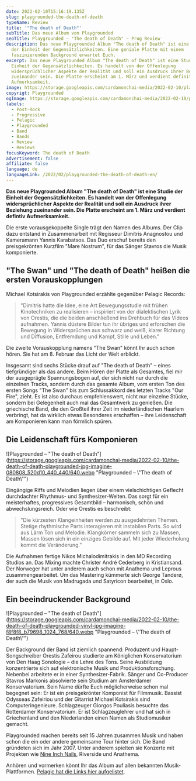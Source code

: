 ```yaml
---
date: 2022-02-10T15:16:19.135Z
slug: playgrounded-the-death-of-death
typeName: Review
title: '"The death of Death"'
subTitle: Das neue Album von Playgrounded
seoTitle: Playgrounded – "The death of Death" – Prog Review
description: Das neue Playgrounded Album "The death of Death" ist eine Studie
  der Einheit der Gegensätzlichkeiten. Eine geniale Platte mit einem
  faszinierenden Background erwartet Euch.
excerpt: Das neue Playgrounded Album "The death of Death" ist eine Studie der
  Einheit der Gegensätzlichkeiten. Es handelt von der Offenlegung
  widersprüchlicher Aspekte der Realität und soll ein Ausdruck ihrer Beziehung
  zueinander sein. Die Platte erscheint am 1. März und verdient definitiv
  Aufmerksamkeit.
image: https://storage.googleapis.com/cardamonchai-media/2022-02-10/playgrounded-the-death-of-death-jpg-imagine-080808_110f0e_1024_768/640.webp
copyrigt: Playgrounded
ogImage: https://storage.googleapis.com/cardamonchai-media/2022-02-10/playgrounded-fb-png-imagine-080808_110f0e_1200_628/640.webp
labels:
  - Post-Rock
  - Progressive
  - Pelagic
  - Playgrounded
  - Band
  - Bands
  - Review
  - Reviews
focusKeyword: The death of Death
advertisement: false
affiliate: false
language: de
languageLink: /2022/02/playgrounded-the-death-of-death-en/
---
```

**Das neue Playgrounded Album "The death of Death" ist eine Studie der Einheit der Gegensätzlichkeiten. Es handelt von der Offenlegung widersprüchlicher Aspekte der Realität und soll ein Ausdruck ihrer Beziehung zueinander sein. Die Platte erscheint am 1. März und verdient defintiv Aufmerksamkeit.**

Die erste vorausgekoppelte Single trägt den Namen des Albums. Der Clip dazu entstand in Zusammenarbeit mit Regisseur Dimitris Anagnostou und Kameramann Yannis Karabatsos. Das Duo erschuf bereits den preisgekrönten Kurzfilm "Mare Nostrum", für das Sänger Stavros die Musik komponierte.

## "The Swan" und "The death of Death" heißen die ersten Vorauskopplungen

Michael Kotsirakis von Playgrounded erzählte gegenüber Pelagic Records: 

> "Dimitris hatte die Idee, eine Art Bewegungsstudie mit frühen Kinotechniken zu realisieren – inspiriert von der dialektischen Lyrik von Orestis, die die beiden anschließend ins Drehbuch für das Videos aufnahmen. Yannis düstere Bilder tun ihr übriges und erforschen die Bewegung in Widersprüchen aus schwarz und weiß, klarer Richtung und Diffusion, Entfremdung und Kampf, Stille und Leben."

<YouTube id="ZEHC1EbBjD8" />

Die zweite Vorauskopplung namens "The Swan" könnt Ihr auch schon hören. Sie hat am 8. Februar das Licht der Welt erblickt.

<YouTube id="MXqDANwiadQ" />

Insgesamt sind sechs Stücke drauf auf "The death of Death" – eines tiefgründiger als das andere. Beim Hören der Platte als Gesamtes, fiel mir der ausgeprägte Spannungsbogen auf, der sich nicht nur durch die einzelnen Tracks,  sondern durch das gesamte Album, vom ersten Ton des ersten Songs "The Swan" bis zum Schlussakkord des letzten Tracks "Our Fire", zieht. Es ist also durchaus empfehlenswert, nicht nur einzelne Stücke, sondern bei Gelegenheit auch mal das Gesamtwerk zu genießen. Die griechische Band, die den Großteil ihrer Zeit im niederländischen Haarlem verbringt, hat da wirklich etwas Besonderes erschaffen – ihre Leidenschaft am Komponieren kann man förmlich spüren.

## Die Leidenschaft fürs Komponieren

![Playgrounded – "The death of Death"](https://storage.googleapis.com/cardamonchai-media/2022-02-10/the-death-of-death-playgrounded-jpg-imagine-080808_520d10_440_440/640.webp "Playgrounded – \\"The death of Death\\"")

Eingängige Riffs und Melodien liegen über einem vielschichtigen Geflecht durchdachter Rhythmus- und Synthesizer-Welten. Das sorgt für ein meisterhaftes, progressives Gesamtbild – harmonisch, schön und abwechslungsreich. Oder wie Orestis es beschreibt:

> "Die kürzesten Klangeinheiten werden zu ausgedehnten Themen. Stetige rhythmische Parts interagieren mit instabilen Parts. So wird aus Lärm Ton und Melodie. Klangkörner sammeln sich zu Massen, Massen lösen sich in ein einziges Gebilde auf. Mit jeder Wiederholung kommt die Veränderung."

Die Aufnahmen fertige Nikos Michalodimitrakis in den MD Recording Studios an. Das Mixing machte Christer André Cederberg in Kristiansand. Der Norweger hat unter anderem auch schon mit Anathema und Leprous zusammengearbeitet. Um das Mastering kümmerte sich George Tanderø, der auch die Musik von Madrugada und Satyricon bearbeitet, in Oslo.

## Ein beeindruckender Background

![Playgrounded – "The death of Death"](https://storage.googleapis.com/cardamonchai-media/2022-02-10/the-death-of-death-playgrounded-vinyl-jpg-imagine-f8f8f8_b79698_1024_768/640.webp "Playgrounded – \\"The death of Death\\"")

Der Background der Band ist ziemlich spannend: Produzent und Haupt-Songschreiber Orestis Zafeirou studierte am Königlichen Konservatorium von Den Haag Sonologie – die Lehre des Tons. Seine Ausbildung konzentrierte sich auf elektronische Musik und Produktionsforschung. Nebenbei arbeitete er in einer Synthesizer-Fabrik. Sänger und Co-Producer Stavros Markonis absolvierte sein Studium am Amsterdamer Konservatorium. Sein Name dürfte Euch möglicherweise schon mal begegnet sein: Er ist ein preisgekrönter Komponist für Filmmusik. Bassist Odysseas Zafeiriou und der Gitarrist Michael Kotsirakis sind Computeringenieure. Schlagzeuger Giorgos Pouliasis besuchte das Rotterdamer Konservatorium. Er ist Schlagzeuglehrer und hat sich in Griechenland und den Niederlanden einen Namen als Studiomusiker gemacht.

Playgrounded machen bereits seit 15 Jahren zusammen Musik und haben schon die ein oder andere gemeinsame Tour hinter sich. Die Band gründeten sich im Jahr 2007. Unter anderem spielten sie Konzerte mit Projekten wie [Nine Inch Nails](LINK), Riverside und Anathema.

Anhören und vormerken könnt Ihr das Album auf allen bekannten Musik-Plattformen. [Pelagic hat die Links hier aufgelistet](https://listen.pelagic-records.com/playgrounded).